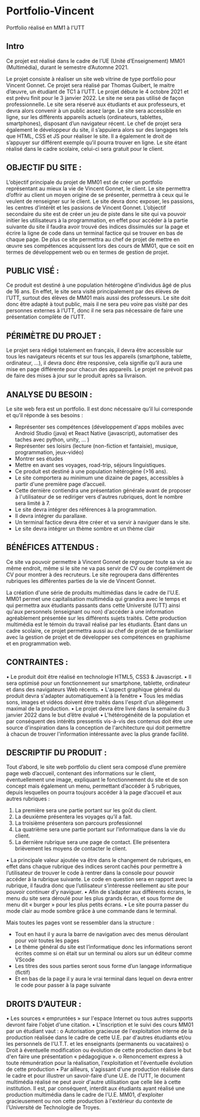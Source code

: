 # Portfolio-Vincent
Portfolio réalisé en MM1 à l'UTT

## Intro
Ce projet est réalisé dans le cadre de l’UE (Unité d’Enseignement) MM01 (Multimédia), durant le semestre d’Automne 2021. 

Le projet consiste à réaliser un site web vitrine de type portfolio pour Vincent Gonnet. Ce projet sera réalisé par Thomas Guibert, le maitre d’œuvre, un étudiant de TC1 à l’UTT. Le projet débute le 4 octobre 2021 et est prévu finit pour le 3 janvier 2022.
Le site ne sera pas utilisé de façon professionnelle. Le site sera réservé aux étudiants et aux professeurs, et devra alors convenir à un public assez large. Le site sera accessible en ligne, sur les différents appareils actuels (ordinateurs, tablettes, smartphones), disposant d’un navigateur récent. 
Le chef de projet sera également le développeur du site, il s’appuiera alors sur des langages tels que HTML, CSS et JS pour réaliser le site. Il a également le droit de s’appuyer sur différent exemple qu’il pourra trouver en ligne. Le site étant réalisé dans le cadre scolaire, celui-ci sera gratuit pour le client. 

## OBJECTIF DU SITE :

L’objectif principale du projet de MM01 est de créer un portfolio représentant au mieux la vie de Vincent Gonnet, le client. Le site permettra d’offrir au client un moyen origine de se présenter, permettra à ceux qui le veulent de renseigner sur le client. Le site devra donc exposer, les passions, les centres d’intérêt et les passions de Vincent Gonnet.
L’objectif secondaire du site est de créer un jeu de piste dans le site qui va pouvoir initier les utilisateurs à la programmation, en effet pour accéder à la partie suivante du site il faudra avoir trouvé des indices dissimulés sur la page et écrire la ligne de code dans un terminal factice qui se trouver en bas de chaque page.
De plus ce site permettra au chef de projet de mettre en œuvre ses compétences acquissent lors des cours de MM01, que ce soit en termes de développement web ou en termes de gestion de projet.

## PUBLIC VISÉ :

Ce produit est destiné à une population hétérogène d’individus âgé de plus de 16 ans. En effet, le site sera visité principalement par des élèves de l’UTT, surtout des élèves de MM01 mais aussi des professeurs. Le site doit donc être adapté à tout public, mais il ne sera peu voire pas visité par des personnes externes à l’UTT, donc il ne sera pas nécessaire de faire une présentation complète de l’UTT.



## PÉRIMÈTRE DU PROJET :

Le projet sera rédigé totalement en français, il devra être accessible sur tous les navigateurs récents et sur tous les appareils (smartphone, tablette, ordinateur, …), il devra donc être responsive, cela signifie qu’il aura une mise en page différente pour chacun des appareils. 
Le projet ne prévoit pas de faire des mises à jour sur le produit après sa livraison.

## ANALYSE DU BESOIN :

Le site web fera est un portfolio. Il est donc nécessaire qu’il lui corresponde et qu’il réponde à ses besoins : 
-	Représenter ses compétences (développement d'apps mobiles avec Android Studio (java) et React Native (javascript), automatiser des taches avec python, unity, … ) 
-	Représenter ses loisirs (lecture (non-fiction et fantaisie), musique, programmation, jeux-vidéo) 
-	Montrer ses études
-	Mettre en avant ses voyages, road-trip, séjours linguistiques.
-	Ce produit est destiné à une population hétérogène (>16 ans). 
-	 Le site comportera au minimum une dizaine de pages, accessibles à partir d'une première page d’accueil. 
-	Cette dernière contiendra une présentation générale avant de proposer à l'utilisateur de se rediriger vers d'autres rubriques, dont le nombre sera limité à 7.
-	Le site devra intégrer des références à la programmation.
-	Il devra intégrer du parallaxe.
-	Un terminal factice devra être créer et va servir à naviguer dans le site.
-	Le site devra intégrer un thème sombre et un thème clair




## BÉNÉFICES ATTENDUS :

Ce site va pouvoir permettre à Vincent Gonnet de regrouper toute sa vie au même endroit, même si le site ne va pas servir de CV ou de complément de CV pour montrer à des recruteurs. Le site regroupera dans différentes rubriques les différentes parties de la vie de Vincent Gonnet.

La création d'une série de produits multimédias dans le cadre de l'U.E. MM01 permet une capitalisation multimédia qui grandira avec le temps et qui permettra aux étudiants passants dans cette Université (UTT) ainsi qu'aux personnels (enseignant ou non) d'accéder à une information agréablement présentée sur les différents sujets traités. Cette production multimédia est le témoin du travail réalisé par les étudiants.
Étant dans un cadre scolaire, ce projet permettra aussi au chef de projet de se familiariser avec la gestion de projet et de développer ses compétences en graphisme et en programmation web. 


## CONTRAINTES :

•	Le produit doit être réalisé en technologie HTML5, CSS3 & Javascript. 
•	Il sera optimisé pour un fonctionnement sur smartphone, tablette, ordinateur et dans des navigateurs Web récents. 
•	L'aspect graphique général du produit devra s'adapter automatiquement à la fenêtre 
•	Tous les médias sons, images et vidéos doivent être traités dans l'esprit d'un allègement maximal de la production. 
•	Le projet devra être livré dans la semaine du 3 janvier 2022 dans le but d’être évalué 
•	L'hétérogénéité de la population et par conséquent des intérêts pressentis vis-à-vis des contenus doit être une source d'inspiration dans la conception de l'architecture qui doit permettre à chacun de trouver l'information intéressante avec la plus grande facilité.


## DESCRIPTIF DU PRODUIT :

Tout d’abord, le site web portfolio du client sera composé d’une première page web d’accueil, contenant des informations sur le client, éventuellement une image, expliquant le fonctionnement du site et de son concept mais également un menu, permettant d’accéder à 5 rubriques, depuis lesquelles on pourra toujours accéder à la page d’accueil et aux autres rubriques :

1.	La première sera une partie portant sur les goût du client.
2.	La deuxième présentera les voyages qu’il a fait.
3.	La troisième présentera son parcours professionnel
4.	La quatrième sera une partie portant sur l’informatique dans la vie du client.
5.	La dernière rubrique sera une page de contact. Elle présentera brièvement les moyens de contacter le client.


•	La principale valeur ajoutée va être dans le changement de rubriques, en effet dans chaque rubrique des indices seront cachés pour permettre à l’utilisateur de trouver le code à rentrer dans la console pour pouvoir accéder à la rubrique suivante. Le code en question sera en rapport avec la rubrique, il faudra donc que l’utilisateur s’intéresse réellement au site pour pouvoir continuer d’y naviguer.
•	Afin de s’adapter aux différents écrans, le menu du site sera déroulé pour les plus grands écran, et sous forme de menu dit « burger » pour les plus petits écrans.
•	Le site pourra passer du mode clair au mode sombre grâce à une commande dans le terminal.

Mais toutes les pages vont se ressembler dans la structure :

-	Tout en haut il y aura la barre de navigation avec des menus déroulant pour voir toutes les pages
-	Le thème général du site est l’informatique donc les informations seront écrites comme si on était sur un terminal ou alors sur un éditeur comme VScode
-	Les titres des sous parties seront sous forme d’un langage informatique (fictif)
-	Et en bas de la page il y aura le vrai terminal dans lequel on devra entrer le code pour passer à la page suivante
 

## DROITS D’AUTEUR : 
•	Les sources « empruntées » sur l'espace Internet ou tous autres supports devront faire l'objet d'une citation. 
•	L'inscription et le suivi des cours MM01 par un étudiant vaut : 
o	 Autorisation gracieuse de l'exploitation interne de la production réalisée dans le cadre de cette U.E. par d'autres étudiants et/ou les personnels de l'U.T.T. et les enseignants (permanents ou vacataires) 
o	Droit à éventuelle modification ou évolution de cette production dans le but d'en faire une présentation « pédagogique ». 
o	Renoncement express à toute rémunération pour la réalisation, l'exploitation et l'éventuelle évolution de cette production 
•	Par ailleurs, s'agissant d'une production réalisée dans le cadre et pour illustrer un savoir-faire d'une U.E. de l'UTT, le document multimédia réalisé ne peut avoir d'autre utilisation que celle liée à cette institution. Il est, par conséquent, interdit aux étudiants ayant réalisé une production multimédia dans le cadre de l'U.E. MM01, d'exploiter gracieusement ou non cette production à l'extérieur du contexte de l'Université de Technologie de Troyes.


